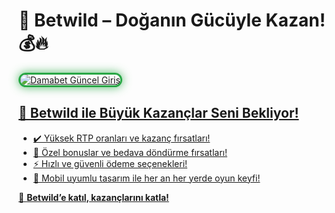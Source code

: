 <h1>🐯 Betwild – Doğanın Gücüyle Kazan! 💰🔥</h1>

<a href="https://cutt.ly/BetwildLink" title="Betwild Slot Oyunları">
<img src="https://i.ibb.co/BtMhhf6/g-venligiris.jpg" alt="Damabet Güncel Giriş" 
         style="max-width: 100%; border: 3px solid #28a745; border-radius: 15px; box-shadow: 0px 0px 15px rgba(40, 167, 69, 0.8);">
<h2>🚀 Betwild ile Büyük Kazançlar Seni Bekliyor!</h2>
<ul>
  <li>✔️ Yüksek RTP oranları ve kazanç fırsatları!</li>
  <li>🎁 Özel bonuslar ve bedava döndürme fırsatları!</li>
  <li>⚡️ Hızlı ve güvenli ödeme seçenekleri!</li>
  <li>📱 Mobil uyumlu tasarım ile her an her yerde oyun keyfi!</li>
</ul>

<p>💎 <strong>Betwild’e katıl, kazançlarını katla!</strong></p>

<meta name="description" content="Betwild ile kazancını katla! Yüksek RTP, hızlı ödeme yöntemleri ve özel bonuslar seni bekliyor. Hemen oynamaya başla!">
